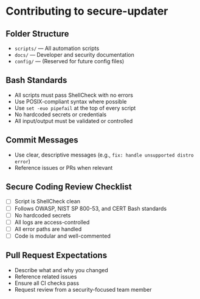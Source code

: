 # Contributing to secure-updater

## Folder Structure
- `scripts/` — All automation scripts
- `docs/` — Developer and security documentation
- `config/` — (Reserved for future config files)

## Bash Standards
- All scripts must pass ShellCheck with no errors
- Use POSIX-compliant syntax where possible
- Use `set -euo pipefail` at the top of every script
- No hardcoded secrets or credentials
- All input/output must be validated or controlled

## Commit Messages
- Use clear, descriptive messages (e.g., `fix: handle unsupported distro error`)
- Reference issues or PRs when relevant

## Secure Coding Review Checklist
- [ ] Script is ShellCheck clean
- [ ] Follows OWASP, NIST SP 800-53, and CERT Bash standards
- [ ] No hardcoded secrets
- [ ] All logs are access-controlled
- [ ] All error paths are handled
- [ ] Code is modular and well-commented

## Pull Request Expectations
- Describe what and why you changed
- Reference related issues
- Ensure all CI checks pass
- Request review from a security-focused team member 